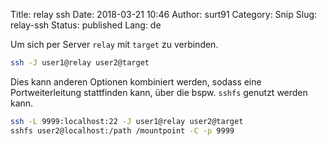 Title: relay ssh
Date: 2018-03-21 10:46
Author: surt91
Category: Snip
Slug: relay-ssh
Status: published
Lang: de

Um sich per Server `relay` mit `target` zu verbinden.

```bash
ssh -J user1@relay user2@target
```

Dies kann anderen Optionen kombiniert werden, sodass eine Portweiterleitung
stattfinden kann, über die bspw. `sshfs` genutzt werden kann.

```bash
ssh -L 9999:localhost:22 -J user1@relay user2@target
sshfs user2@localhost:/path /mountpoint -C -p 9999
```
